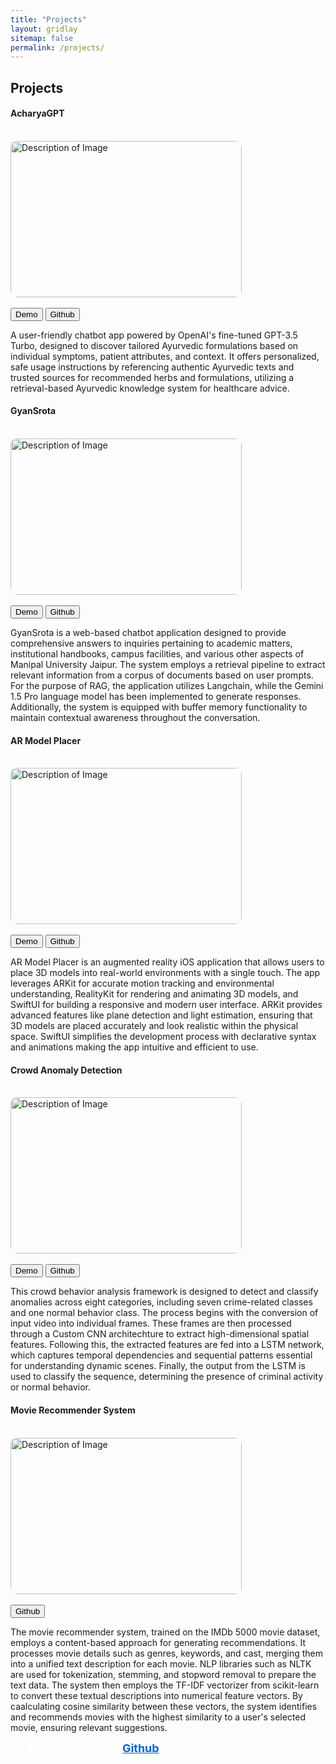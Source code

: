 ```yaml
---
title: "Projects"
layout: gridlay
sitemap: false
permalink: /projects/
---
```


<style>
img{
  border-radius: 10px;
}
iframe {
  width: 175px;
  display: inline;
  vertical-align:middle;
  <!-- margin-bottom:5px; -->
  <!-- margin-left:5px; -->
  <!-- border: 1px solid red; -->
}
.col-md-3 {
  margin:0;
  padding:0;
  margin-top:10px;
  margin-bottom:10px;
  display:block;
  overflow:hidden;
  text-align:center;
  display: table-cell;
  height: auto;
  float: none;
  background:white;
  border-radius:20px;
  <!-- border: 1px solid black; -->
}
</style>

## Projects

<div class="jumbotron">
<div class="row align-items-end">
<div class="col-md-12 col-sm-12">
<h4><b>AcharyaGPT</b></h4><br/>
<img src="Screen.jpg" alt="Description of Image" class="img-fluid rounded" style="width: 370px; height: 250px"><br/><br/>
<a href="https://youtu.be/98QBgZP21Jo" target="_blank"><button class="btn btn-success btn-sm">Demo</button></a>
<a href="https://github.com/abhilekhborah/AcharyaGPT-iOS.git" target="_blank"><button class="btn btn-info btn-sm">Github</button></a>





A user-friendly chatbot app powered by OpenAI's fine-tuned GPT-3.5 Turbo, designed to discover tailored Ayurvedic formulations based on individual symptoms, patient attributes, and context. It offers personalized, safe usage instructions by referencing authentic Ayurvedic texts and trusted sources for recommended herbs and formulations, utilizing a retrieval-based Ayurvedic knowledge system for healthcare advice.


</div>
</div>
</div>

<div class="jumbotron">
<div class="row align-items-end">
<div class="col-md-12 col-sm-12">
<h4><b>GyanSrota</b></h4><br/>
<img src="3.jpg" alt="Description of Image" class="img-fluid rounded" style="width: 370px; height: 250px"><br/><br/>
<a href="https://youtu.be/1yG1GuNItuM" target="_blank"><button class="btn btn-success btn-sm">Demo</button></a>
<a href="https://github.com/abhilekhborah/GyanSrota.git" target="_blank"><button class="btn btn-info btn-sm">Github</button></a>





GyanSrota is a web-based chatbot application designed to provide comprehensive answers to inquiries pertaining to academic matters, institutional handbooks, campus facilities, and various other aspects of Manipal University Jaipur. The system employs a retrieval pipeline to extract relevant information from a corpus of documents based on user prompts. For the purpose of RAG, the application utilizes Langchain, while the Gemini 1.5 Pro language model has been implemented to generate responses. Additionally, the system is equipped with buffer memory functionality to maintain contextual awareness throughout the conversation.

</div>
</div>
</div>

<div class="jumbotron">
<div class="row align-items-end">
<div class="col-md-12 col-sm-12">
<h4><b>AR Model Placer</b></h4><br/>
<img src="ar model placer (3).jpg" alt="Description of Image" class="img-fluid rounded" style="width: 370px; height: 250px"><br/><br/>
<a href="https://youtu.be/dDYtAQe9Upk" target="_blank"><button class="btn btn-success btn-sm">Demo</button></a>
<a href="https://github.com/abhilekhborah/AR-Model-Placer-App.git" target="_blank"><button class="btn btn-info btn-sm">Github</button></a>





AR Model Placer is an augmented reality iOS application that allows users to place 3D models into real-world environments with a single touch. The app leverages ARKit for accurate motion tracking and environmental understanding, RealityKit for rendering and animating 3D models, and SwiftUI for building a responsive and modern user interface. ARKit provides advanced features like plane detection and light estimation, ensuring that 3D models are placed accurately and look realistic within the physical space. SwiftUI simplifies the development process with declarative syntax and animations making the app intuitive and efficient to use.

</div>
</div>
</div>

<div class="jumbotron">
<div class="row align-items-end">
<div class="col-md-12 col-sm-12">
<h4><b>Crowd Anomaly Detection</b></h4><br/>
<img src="Your paragraph text (1).jpg" alt="Description of Image" class="img-fluid rounded" style="width: 370px; height: 250px"><br/><br/>
<a href="https://youtu.be/Mco6q5Ct3oQ" target="_blank"><button class="btn btn-success btn-sm">Demo</button></a>
<a href="https://github.com/abhilekhborah/Crowd-Anomaly-Detection.git" target="_blank"><button class="btn btn-info btn-sm">Github</button></a>





This crowd behavior analysis framework is designed to detect and classify anomalies across eight categories, including seven crime-related classes and one normal behavior class. The process begins with the conversion of input video into individual frames. These frames are then processed through a Custom CNN architechture to extract high-dimensional spatial features. Following this, the extracted features are fed into a LSTM network, which captures temporal dependencies and sequential patterns essential for understanding dynamic scenes. Finally, the output from the LSTM is used to classify the sequence, determining the presence of criminal activity or normal behavior.

</div>
</div>
</div>

<div class="jumbotron">
<div class="row align-items-end">
<div class="col-md-12 col-sm-12">
<h4><b>Movie Recommender System</b></h4><br/>
<img src="Movie Recommender System (1).jpg" alt="Description of Image" class="img-fluid rounded" style="width: 370px; height: 250px"><br/><br/>
<a href="https://github.com/abhilekhborah/MovieRecommenderSystem.git" target="_blank"><button class="btn btn-info btn-sm">Github</button></a>






The movie recommender system, trained on the IMDb 5000 movie dataset, employs a content-based approach for generating recommendations. It processes movie details such as genres, keywords, and cast, merging them into a unified text description for each movie. NLP libraries such as NLTK are used for tokenization, stemming, and stopword removal to prepare the text data. The system then employs the TF-IDF vectorizer from scikit-learn to convert these textual descriptions into numerical feature vectors. By caalculating cosine similarity between these vectors, the system identifies and recommends movies with the highest similarity to a user's selected movie, ensuring relevant suggestions.

</div>
</div>
</div>

<style>
  .text-wrapper {
    color: white;
    font-weight: bold;
    font-size: large;
    padding-left: 5px;
  }
  .github-link {
    color: #0066cc;
    text-decoration: underline;
  }
  .github-link:hover {
    text-decoration: none;
  }
</style>
<span class="text-wrapper">
  ... more projects on 
  <a href="https://github.com/abhilekhborah" class="github-link">Github</a>
</span>


